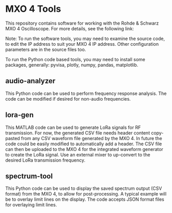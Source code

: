 # MXO 4 Tools

This repository contains software for working with the Rohde & Schwarz MXO 4 Oscilloscope. For more details, see the following link:



Note: To run the software tools, you may need to examine the source code, to edit the IP address to suit your MXO 4 IP address. Other configuration parameters are in the source files too.

To run the Python code based tools, you may need to install some packages, generally: pyvisa, plotly, numpy, pandas, matplotlib.

## audio-analyzer
This Python code can be used to perform frequency response analysis. The code can be modified if desired for non-audio frequencies.

## lora-gen
This MATLAB code can be used to generate LoRa signals for RF transmission. For now, the generated CSV file needs header content copy-pasted from any CSV waveform file generated by the MXO 4. In future the code could be easily modified to automatically add a header. The CSV file can then be uploaded to the MXO 4 for the integrated waveform generator to create the LoRa signal. Use an external mixer to up-convert to the desired LoRa transmission frequency.

## spectrum-tool
This Python code can be used to display the saved spectrum output (CSV format) from the MXO 4, to allow for post-processing. A typical example will be to overlay limit lines on the display. The code accepts JSON format files for overlaying limit lines.


